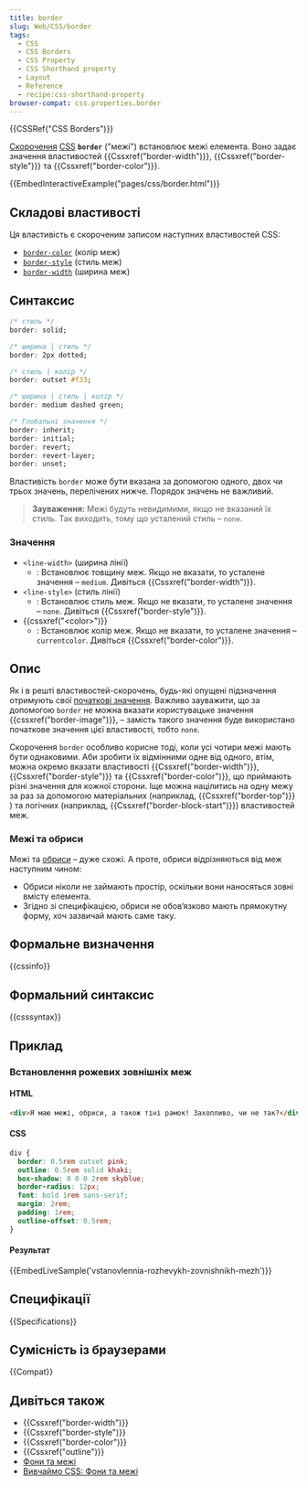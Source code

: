 ```yaml
---
title: border
slug: Web/CSS/border
tags:
  - CSS
  - CSS Borders
  - CSS Property
  - CSS Shorthand property
  - Layout
  - Reference
  - recipe:css-shorthand-property
browser-compat: css.properties.border
---
```


{{CSSRef("CSS Borders")}}

[Скорочення](/uk/docs/Web/CSS/Shorthand_properties) [CSS](/uk/docs/Web/CSS) **`border`** ("межі") встановлює межі елемента. Воно задає значення властивостей {{Cssxref("border-width")}}, {{Cssxref("border-style")}} та {{Cssxref("border-color")}}.

{{EmbedInteractiveExample("pages/css/border.html")}}

## Складові властивості

Ця властивість є скороченим записом наступних властивостей CSS:

- [`border-color`](/uk/docs/Web/CSS/border-color) (колір меж)
- [`border-style`](/uk/docs/Web/CSS/border-style) (стиль меж)
- [`border-width`](/uk/docs/Web/CSS/border-width) (ширина меж)

## Синтаксис

```css
/* стиль */
border: solid;

/* ширина | стиль */
border: 2px dotted;

/* стиль | колір */
border: outset #f33;

/* ширина | стиль | колір */
border: medium dashed green;

/* Глобальні значення */
border: inherit;
border: initial;
border: revert;
border: revert-layer;
border: unset;
```

Властивість `border` може бути вказана за допомогою одного, двох чи трьох значень, перелічених нижче. Порядок значень не важливий.

> **Зауваження:** Межі будуть невидимими, якщо не вказаний їх стиль. Так виходить, тому що усталений стиль – `none`.

### Значення

- `<line-width>` (ширина лінії)
  - : Встановлює товщину меж. Якщо не вказати, то усталене значення – `medium`. Дивіться {{Cssxref("border-width")}}.
- `<line-style>` (стиль лінії)
  - : Встановлює стиль меж. Якщо не вказати, то усталене значення – `none`. Дивіться {{Cssxref("border-style")}}.
- {{cssxref("&lt;color&gt;")}}
  - : Встановлює колір меж. Якщо не вказати, то усталене значення – `currentcolor`. Дивіться {{Cssxref("border-color")}}.

## Опис

Як і в решті властивостей-скорочень, будь-які опущені підзначення отримують свої [початкові значення](/uk/docs/Web/CSS/initial_value). Важливо зауважити, що за допомогою `border` не можна вказати користувацьке значення {{cssxref("border-image")}}, – замість такого значення буде використано початкове значення цієї властивості, тобто `none`.

Скорочення `border` особливо корисне тоді, коли усі чотири межі мають бути однаковими. Аби зробити їх відмінними одне від одного, втім, можна окремо вказати властивості {{Cssxref("border-width")}}, {{Cssxref("border-style")}} та {{Cssxref("border-color")}}, що приймають різні значення для кожної сторони. Іще можна націлитись на одну межу за раз за допомогою матеріальних (наприклад, {{Cssxref("border-top")}} ) та логічних (наприклад, {{Cssxref("border-block-start")}}) властивостей меж.

### Межі та обриси

Межі та [обриси](/uk/docs/Web/CSS/outline) – дуже схожі. А проте, обриси відрізняються від меж наступним чином:

- Обриси ніколи не займають простір, оскільки вони наносяться зовні вмісту елемента.
- Згідно зі специфікацією, обриси не обов‘язково мають прямокутну форму, хоч зазвичай мають саме таку.

## Формальне визначення

{{cssinfo}}

## Формальний синтаксис

{{csssyntax}}

## Приклад

### Встановлення рожевих зовнішніх меж

#### HTML

```html
<div>Я маю межі, обриси, а також тіні рамок! Захопливо, чи не так?</div>
```

#### CSS

```css
div {
  border: 0.5rem outset pink;
  outline: 0.5rem solid khaki;
  box-shadow: 0 0 0 2rem skyblue;
  border-radius: 12px;
  font: bold 1rem sans-serif;
  margin: 2rem;
  padding: 1rem;
  outline-offset: 0.5rem;
}
```

#### Результат

{{EmbedLiveSample('vstanovlennia-rozhevykh-zovnishnikh-mezh')}}

## Специфікації

{{Specifications}}

## Сумісність із браузерами

{{Compat}}

## Дивіться також

- {{Cssxref("border-width")}}
- {{Cssxref("border-style")}}
- {{Cssxref("border-color")}}
- {{Cssxref("outline")}}
- [Фони та межі](/uk/docs/Web/CSS/CSS_Backgrounds_and_Borders)
- [Вивчаймо CSS: Фони та межі](/uk/docs/Learn/CSS/Building_blocks/Backgrounds_and_borders)
